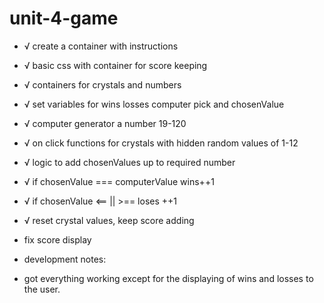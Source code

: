 # unit-4-game

* √ create a container with instructions 
* √ basic css with container for score keeping 
* √ containers for crystals and numbers
* √ set variables for wins losses computer pick and chosenValue
* √ computer generator a number 19-120
* √ on click functions for crystals with hidden random values of 1-12
* √ logic to add chosenValues up to required number
* √ if chosenValue === computerValue wins++1
* √ if chosenValue <== || >== loses ++1
* √ reset crystal values, keep score adding
* fix score display

* development notes:
* got everything working except for the displaying of wins and losses to the user.

